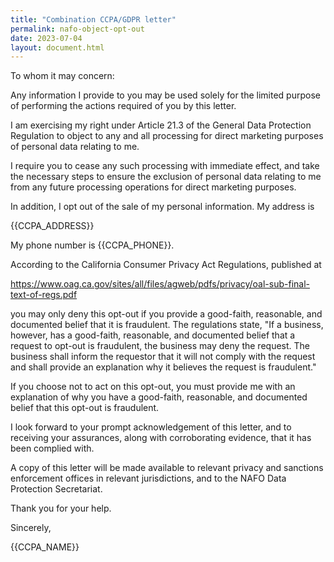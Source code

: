 ```yaml
---
title: "Combination CCPA/GDPR letter"
permalink: nafo-object-opt-out
date: 2023-07-04
layout: document.html
---
```


To whom it may concern:

Any information I provide to you may be used solely for the limited purpose of performing the actions required of you by this letter.

I am exercising my right under Article 21.3 of the General Data Protection Regulation to object to any and all processing for direct marketing purposes of personal data relating to me.

I require you to cease any such processing with immediate effect, and take the necessary steps to ensure the exclusion of personal data relating to me from any future processing operations for direct marketing purposes.

In addition, I opt out of the sale of my personal information.  My address is

{{CCPA_ADDRESS}}

My phone number is {{CCPA_PHONE}}.

According to the California Consumer Privacy Act Regulations, published at

https://www.oag.ca.gov/sites/all/files/agweb/pdfs/privacy/oal-sub-final-text-of-regs.pdf

you may only deny this opt-out if you provide a good-faith, reasonable, and documented belief that it is fraudulent.  The regulations state, "If a business, however, has a good-faith, reasonable, and documented belief that a request to opt-out is fraudulent, the business may deny the request.  The business shall inform the requestor that it will not comply with the request and shall provide an explanation why it believes the request is fraudulent."

If you choose not to act on this opt-out, you must provide me with an explanation of why you have a good-faith, reasonable, and documented belief that this opt-out is fraudulent.

I look forward to your prompt acknowledgement of this letter, and to receiving your assurances, along with corroborating evidence, that it has been complied with.

A copy of this letter will be made available to relevant privacy and sanctions enforcement offices in relevant jurisdictions, and to the NAFO Data Protection Secretariat.


Thank you for your help.

Sincerely,

{{CCPA_NAME}}


